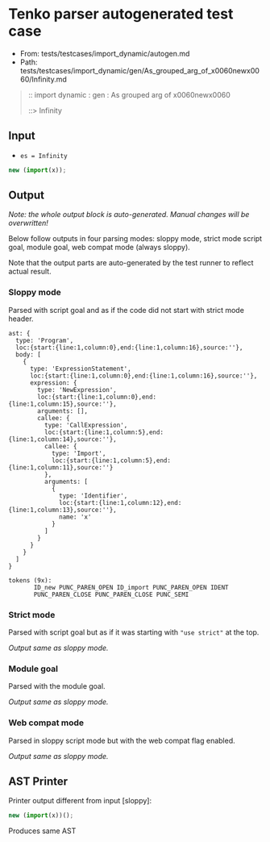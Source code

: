 # Tenko parser autogenerated test case

- From: tests/testcases/import_dynamic/autogen.md
- Path: tests/testcases/import_dynamic/gen/As_grouped_arg_of_x0060newx0060/Infinity.md

> :: import dynamic : gen : As grouped arg of x0060newx0060
>
> ::> Infinity

## Input

- `es = Infinity`

`````js
new (import(x));
`````

## Output

_Note: the whole output block is auto-generated. Manual changes will be overwritten!_

Below follow outputs in four parsing modes: sloppy mode, strict mode script goal, module goal, web compat mode (always sloppy).

Note that the output parts are auto-generated by the test runner to reflect actual result.

### Sloppy mode

Parsed with script goal and as if the code did not start with strict mode header.

`````
ast: {
  type: 'Program',
  loc:{start:{line:1,column:0},end:{line:1,column:16},source:''},
  body: [
    {
      type: 'ExpressionStatement',
      loc:{start:{line:1,column:0},end:{line:1,column:16},source:''},
      expression: {
        type: 'NewExpression',
        loc:{start:{line:1,column:0},end:{line:1,column:15},source:''},
        arguments: [],
        callee: {
          type: 'CallExpression',
          loc:{start:{line:1,column:5},end:{line:1,column:14},source:''},
          callee: {
            type: 'Import',
            loc:{start:{line:1,column:5},end:{line:1,column:11},source:''}
          },
          arguments: [
            {
              type: 'Identifier',
              loc:{start:{line:1,column:12},end:{line:1,column:13},source:''},
              name: 'x'
            }
          ]
        }
      }
    }
  ]
}

tokens (9x):
       ID_new PUNC_PAREN_OPEN ID_import PUNC_PAREN_OPEN IDENT
       PUNC_PAREN_CLOSE PUNC_PAREN_CLOSE PUNC_SEMI
`````

### Strict mode

Parsed with script goal but as if it was starting with `"use strict"` at the top.

_Output same as sloppy mode._

### Module goal

Parsed with the module goal.

_Output same as sloppy mode._

### Web compat mode

Parsed in sloppy script mode but with the web compat flag enabled.

_Output same as sloppy mode._

## AST Printer

Printer output different from input [sloppy]:

````js
new (import(x))();
````

Produces same AST
